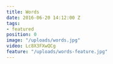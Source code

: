 ```yaml
---
title: Words
date: 2016-06-20 14:12:00 Z
tags:
- featured
position: 0
image: "/uploads/words.jpg"
video: Lc8X3FXwQCg
feature: "/uploads/words-feature.jpg"
---
```


